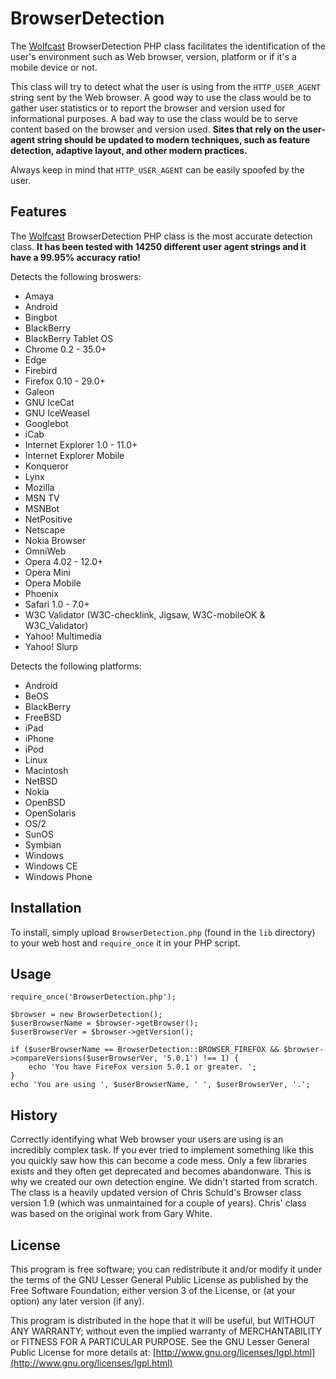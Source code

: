 BrowserDetection
================

The [Wolfcast](http://wolfcast.com/) BrowserDetection PHP class facilitates the identification of the user's environment such as Web browser, version, platform or if it's a mobile device or not.

This class will try to detect what the user is using from the `HTTP_USER_AGENT` string sent by the Web browser. A good way to use the class would be to gather user statistics or to report the browser and version used for informational purposes. A bad way to use the class would be to serve content based on the browser and version used. **Sites that rely on the user-agent string should be updated to modern techniques, such as feature detection, adaptive layout, and other modern practices.**

Always keep in mind that `HTTP_USER_AGENT` can be easily spoofed by the user.

Features
--------

The [Wolfcast](http://wolfcast.com/) BrowserDetection PHP class is the most accurate detection class. **It has been tested with 14250 different user agent strings and it have a 99.95% accuracy ratio!**

Detects the following broswers:
  * Amaya
  * Android
  * Bingbot
  * BlackBerry
  * BlackBerry Tablet OS
  * Chrome 0.2 - 35.0+
  * Edge
  * Firebird
  * Firefox 0.10 - 29.0+
  * Galeon
  * GNU IceCat
  * GNU IceWeasel
  * Googlebot
  * iCab
  * Internet Explorer 1.0 - 11.0+
  * Internet Explorer Mobile
  * Konqueror
  * Lynx
  * Mozilla
  * MSN TV
  * MSNBot
  * NetPositive
  * Netscape
  * Nokia Browser
  * OmniWeb
  * Opera 4.02 - 12.0+
  * Opera Mini
  * Opera Mobile
  * Phoenix
  * Safari 1.0 - 7.0+
  * W3C Validator (W3C-checklink, Jigsaw, W3C-mobileOK & W3C_Validator)
  * Yahoo! Multimedia
  * Yahoo! Slurp

Detects the following platforms:
  * Android
  * BeOS
  * BlackBerry
  * FreeBSD
  * iPad
  * iPhone
  * iPod
  * Linux
  * Macintosh
  * NetBSD
  * Nokia
  * OpenBSD
  * OpenSolaris
  * OS/2
  * SunOS
  * Symbian
  * Windows
  * Windows CE
  * Windows Phone

Installation
------------

To install, simply upload `BrowserDetection.php` (found in the `lib` directory) to your web host and `require_once` it in your PHP script.

Usage
-----

```
require_once('BrowserDetection.php');

$browser = new BrowserDetection();
$userBrowserName = $browser->getBrowser();
$userBrowserVer = $browser->getVersion();

if ($userBrowserName == BrowserDetection::BROWSER_FIREFOX && $browser->compareVersions($userBrowserVer, '5.0.1') !== 1) {
    echo 'You have FireFox version 5.0.1 or greater. ';
}
echo 'You are using ', $userBrowserName, ' ', $userBrowserVer, '.';
```

History
-------

Correctly identifying what Web browser your users are using is an incredibly complex task. If you ever tried to implement something like this you quickly saw how this can become a code mess. Only a few libraries exists and they often get deprecated and becomes abandonware. This is why we created our own detection engine. We didn't started from scratch. The class is a heavily updated version of Chris Schuld's Browser class version 1.9 (which was unmaintained for a couple of years). Chris' class was based on the original work from Gary White.

License
-------

This program is free software; you can redistribute it and/or modify it under the terms of the GNU Lesser General Public License as published by the Free Software Foundation; either version 3 of the License, or (at your option) any later version (if any).

This program is distributed in the hope that it will be useful, but WITHOUT ANY WARRANTY; without even the implied warranty of MERCHANTABILITY or FITNESS FOR A PARTICULAR PURPOSE. See the GNU Lesser General Public License for more details at: [http://www.gnu.org/licenses/lgpl.html](http://www.gnu.org/licenses/lgpl.html)
